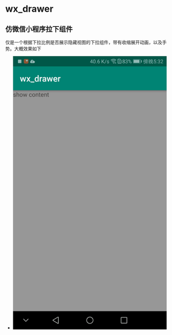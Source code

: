 # wx_drawer
## 仿微信小程序拉下组件

仅是一个根据下拉比例是否展示隐藏视图的下拉组件，带有收缩展开动画，以及手势。大概效果如下
- ![](https://github.com/collinWong/wx_drawer/blob/master/1563442819594.gif)
